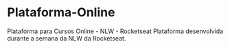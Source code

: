 # Plataforma-Online
Plataforma para Cursos Online - NLW - Rocketseat
Plataforma desenvolvida durante a semana da NLW da Rocketseat.
